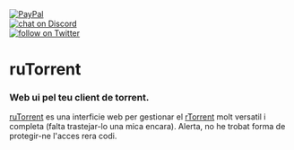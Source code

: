 <a href="https://www.paypal.com/donate/?hosted_button_id=EFVMSRHVBNJP4">
<img src="https://img.shields.io/badge/PayPal-00457C?style=for-the-badge&logo=paypal&logoColor=white" alt="PayPal"></a></br>

<a href="https://discord.gg/ahVq54p">
<img src="https://img.shields.io/discord/667340023829626920?logo=discord" alt="chat on Discord"></a></br>

<a href="https://twitter.com/4xsample/follow?screen_name=shields_io">
<img src="https://img.shields.io/twitter/follow/4xsample?style=social&logo=twitter" alt="follow on Twitter"></a>

# ruTorrent
### Web ui pel teu client de torrent.

[ruTorrent](https://github.com/Novik/ruTorrent) es una interficie web per gestionar el [rTorrent](https://github.com/rakshasa/rtorrent) molt versatil i completa (falta trastejar-lo una mica encara).
Alerta, no he trobat forma de protegir-ne l'acces rera codi.